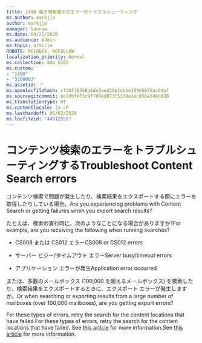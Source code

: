 ```yaml
---
title: 1490 電子情報開示のエラーのトラブルシューティング
ms.author: markjjo
author: markjjo
manager: lauraw
ms.date: 04/21/2020
ms.audience: Admin
ms.topic: article
ROBOTS: NOINDEX, NOFOLLOW
localization_priority: Normal
ms.collection: Adm_O365
ms.custom:
- "1490"
- "3200003"
ms.assetid: ''
ms.openlocfilehash: cfd0f38358a6de3aed29e1cbbe109d0075ac04af
ms.sourcegitcommit: bc7d6f4f3c9f7060d073f5130e1ec856e248d020
ms.translationtype: HT
ms.contentlocale: ja-JP
ms.lasthandoff: 06/02/2020
ms.locfileid: "44512559"
---
```

# <a name="troubleshoot-content-search-errors"></a><span data-ttu-id="91a08-102">コンテンツ検索のエラーをトラブルシューティングする</span><span class="sxs-lookup"><span data-stu-id="91a08-102">Troubleshoot Content Search errors</span></span>

<span data-ttu-id="91a08-103">コンテンツ検索で問題が発生したり、検索結果をエクスポートする際にエラーを取得したりしている場合。</span><span class="sxs-lookup"><span data-stu-id="91a08-103">Are you experiencing problems with Content Search or getting failures when you export search results?</span></span>

<span data-ttu-id="91a08-104">たとえば、検索の実行時に、次のようなことになる場合がありますか?</span><span class="sxs-lookup"><span data-stu-id="91a08-104">For example, are you receiving the following when running searches?</span></span>

- <span data-ttu-id="91a08-105">CS008 または CS012 エラー</span><span class="sxs-lookup"><span data-stu-id="91a08-105">CS008 or CS012 errors</span></span>

- <span data-ttu-id="91a08-106">サーバー ビジー/タイムアウト エラー</span><span class="sxs-lookup"><span data-stu-id="91a08-106">Server busy/timeout errors</span></span>

- <span data-ttu-id="91a08-107">アプリケーション エラーが発生</span><span class="sxs-lookup"><span data-stu-id="91a08-107">Application error occurred</span></span>

<span data-ttu-id="91a08-108">または、多数のメールボックス (100,000 を超えるメールボックス) を検索したり、検索結果をエクスポートするときに、エクスポート エラーが発生しますか。</span><span class="sxs-lookup"><span data-stu-id="91a08-108">Or when searching or exporting results from a large number of mailboxes (over 100,000 mailboxes), are you getting export errors?</span></span>

<span data-ttu-id="91a08-109">For these types of errors, retry the search for the content locations that have failed.</span><span class="sxs-lookup"><span data-stu-id="91a08-109">For these types of errors, retry the search for the content locations that have failed.</span></span> <span data-ttu-id="91a08-110">See  [this article](https://docs.microsoft.com/microsoft-365/compliance/retry-failed-content-search) for more information.</span><span class="sxs-lookup"><span data-stu-id="91a08-110">See  [this article](https://docs.microsoft.com/microsoft-365/compliance/retry-failed-content-search) for more information.</span></span>
